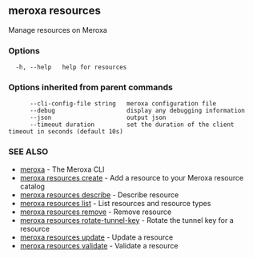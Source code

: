 ## meroxa resources

Manage resources on Meroxa

### Options

```
  -h, --help   help for resources
```

### Options inherited from parent commands

```
      --cli-config-file string   meroxa configuration file
      --debug                    display any debugging information
      --json                     output json
      --timeout duration         set the duration of the client timeout in seconds (default 10s)
```

### SEE ALSO

* [meroxa](meroxa.md)	 - The Meroxa CLI
* [meroxa resources create](meroxa_resources_create.md)	 - Add a resource to your Meroxa resource catalog
* [meroxa resources describe](meroxa_resources_describe.md)	 - Describe resource
* [meroxa resources list](meroxa_resources_list.md)	 - List resources and resource types
* [meroxa resources remove](meroxa_resources_remove.md)	 - Remove resource
* [meroxa resources rotate-tunnel-key](meroxa_resources_rotate-tunnel-key.md)	 - Rotate the tunnel key for a resource
* [meroxa resources update](meroxa_resources_update.md)	 - Update a resource
* [meroxa resources validate](meroxa_resources_validate.md)	 - Validate a resource

